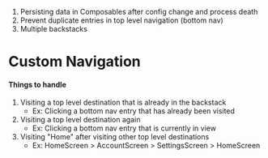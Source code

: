 1. Persisting data in Composables after config change and process death
1. Prevent duplicate entries in top level navigation (bottom nav)
1. Multiple backstacks



# Custom Navigation

#### Things to handle
1. Visiting a top level destination that is already in the backstack
    - Ex: Clicking a bottom nav entry that has already been visited
1. Visiting a top level destination again
    - Ex: Clicking a bottom nav entry that is currently in view
1. Visiting "Home" after visiting other top level destinations
    - Ex: HomeScreen > AccountScreen > SettingsScreen > HomeScreen










